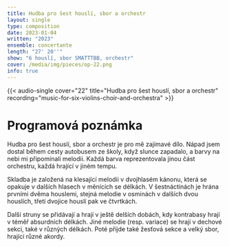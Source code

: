 ```yaml
---
title: Hudba pro šest houslí, sbor a orchestr
layout: single
type: composition
date: 2023-01-04
written: "2023"
ensemble: concertante
length: "27' 20''"
show: "6 houslí, sbor SMATTTBB, orchestr"
cover: /media/img/pieces/op-22.png
info: true
---
```


{{< audio-single cover="22" title="Hudba pro šest houslí, sbor a orchestr" recording="music-for-six-violins-choir-and-orchestra" >}}

# Programová poznámka

Hudba pro šest houslí, sbor a orchestr je pro mě zajímavé dílo. Nápad jsem dostal během cesty autobusem ze školy, když slunce zapadalo, a barvy na nebi mi připomínali melodii. Každá barva reprezentovala jinou část orchestru, každá hrající v jiném tempu.

Skladba je založená na klesající melodii v dvojhlasém kánonu, která se opakuje v dalších hlasech v měnících se délkách. V šestnáctinách je hrána prvními dvěma houslemi, stejná melodie v osminách v dalších dvou houslích, třetí dvojice houslí pak ve čtvrtkách.

Další struny se přidávají a hrají v ještě delších dobách, kdy kontrabasy hrají v téměř absurdních délkách. Jiné melodie (resp. variace) se hrají v dechové sekci, také v různých délkách. Poté přijde také žesťová sekce a velký sbor, hrající různé akordy.